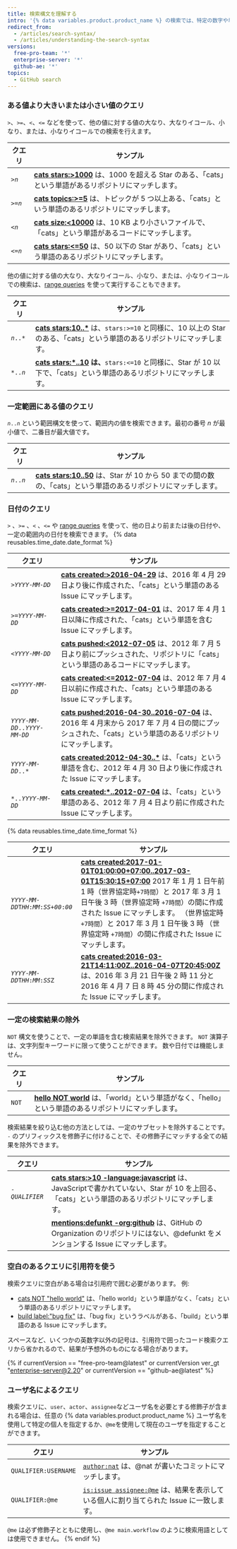 ```yaml
---
title: 検索構文を理解する
intro: '{% data variables.product.product_name %} の検索では、特定の数字や単語にマッチするクエリを作成できます。'
redirect_from:
  - /articles/search-syntax/
  - /articles/understanding-the-search-syntax
versions:
  free-pro-team: '*'
  enterprise-server: '*'
  github-ae: '*'
topics:
  - GitHub search
---
```


### ある値より大きいまたは小さい値のクエリ

`>`、`>=`、`<`、`<=` などを使って、他の値に対する値の大なり、大なりイコール、小なり、または、小なりイコールでの検索を行えます。

| クエリ                       | サンプル                                                                                                                                                       |
| ------------------------- | ---------------------------------------------------------------------------------------------------------------------------------------------------------- |
| <code>><em>n</em></code> | **[cats stars:>1000](https://github.com/search?utf8=%E2%9C%93&q=cats+stars%3A%3E1000&type=Repositories)** は、1000 を超える Star のある、「cats」という単語があるリポジトリにマッチします。 |
| <code>>=<em>n</em></code> | **[cats topics:>=5](https://github.com/search?utf8=%E2%9C%93&q=cats+topics%3A%3E%3D5&type=Repositories)** は、トピックが 5 つ以上ある、「cats」という単語のあるリポジトリにマッチします。      |
| <code><<em>n</em></code> | **[cats size:<10000](https://github.com/search?utf8=%E2%9C%93&q=cats+size%3A%3C10000&type=Code)** は、10 KB より小さいファイルで、「cats」という単語があるコードにマッチします。             |
| <code><=<em>n</em></code> | **[cats stars:<=50](https://github.com/search?utf8=%E2%9C%93&q=cats+stars%3A%3C%3D50&type=Repositories)** は、50 以下の Star があり、「cats」という単語のあるリポジトリにマッチします。    |

他の値に対する値の大なり、大なりイコール、小なり、または、小なりイコールでの検索は、[range queries](#query-for-values-between-a-range) を使って実行することもできます。

| クエリ                       | サンプル                                                                                                                                                                           |
| ------------------------- | ------------------------------------------------------------------------------------------------------------------------------------------------------------------------------ |
| <code><em>n</em>..*</code> | **[cats stars:10..*](https://github.com/search?utf8=%E2%9C%93&q=cats+stars%3A10..*&type=Repositories)** は、`stars:>=10` と同様に、10 以上の Star のある、「cats」という単語のあるリポジトリにマッチします。     |
| <code>*..<em>n</em></code> | **[cats stars:*..10](https://github.com/search?utf8=%E2%9C%93&q=cats+stars%3A%22*..10%22&type=Repositories) は、**`stars:<=10` と同様に、Star が 10 以下で、「cats」という単語のあるリポジトリにマッチします。 |

### 一定範囲にある値のクエリ

<code><em>n</em>..<em>n</em></code> という範囲構文を使って、範囲内の値を検索できます。最初の番号 _n_ が最小値で、二番目が最大値です。

| クエリ                       | サンプル                                                                                                                                                            |
| ------------------------- | --------------------------------------------------------------------------------------------------------------------------------------------------------------- |
| <code><em>n</em>..<em>n</em></code> | **[cats stars:10..50](https://github.com/search?utf8=%E2%9C%93&q=cats+stars%3A10..50&type=Repositories)** は、Star が 10 から 50 までの間の数の、「cats」という単語のあるリポジトリにマッチします。 |

### 日付のクエリ

`>` 、`>=` 、`<` 、`<=` や [range queries](#query-for-values-between-a-range) を使って、他の日より前または後の日付や、一定の範囲内の日付を検索できます。 {% data reusables.time_date.date_format %}

| クエリ                        | サンプル                                                                                                                                                                                                             |
| -------------------------- | ---------------------------------------------------------------------------------------------------------------------------------------------------------------------------------------------------------------- |
| <code>><em>YYYY</em>-<em>MM</em>-<em>DD</em></code>  | **[cats created:>2016-04-29](https://github.com/search?utf8=%E2%9C%93&q=cats+created%3A%3E2016-04-29&type=Issues)** は、2016 年 4 月 29 日より後に作成された、「cats」という単語のある Issue にマッチします。                                     |
| <code>>=<em>YYYY</em>-<em>MM</em>-<em>DD</em></code>  | **[cats created:>=2017-04-01](https://github.com/search?utf8=%E2%9C%93&q=cats+created%3A%3E%3D2017-04-01&type=Issues)** は、2017 年 4 月 1 日以降に作成された、「cats」という単語を含む Issue にマッチします。                                   |
| <code><<em>YYYY</em>-<em>MM</em>-<em>DD</em></code> | **[cats pushed:<2012-07-05](https://github.com/search?q=cats+pushed%3A%3C2012-07-05&type=Code&utf8=%E2%9C%93)** は、2012 年 7 月 5 日より前にプッシュされた、リポジトリに「cats」という単語のあるコードにマッチします。                                      |
| <code><=<em>YYYY</em>-<em>MM</em>-<em>DD</em></code> | **[cats created:<=2012-07-04](https://github.com/search?utf8=%E2%9C%93&q=cats+created%3A%3C%3D2012-07-04&type=Issues)** は、2012 年 7 月 4 日以前に作成された、「cats」という単語のある Issue にマッチします。                                   |
| <code><em>YYYY</em>-<em>MM</em>-<em>DD</em>..<em>YYYY</em>-<em>MM</em>-<em>DD</em></code> | **[cats pushed:2016-04-30..2016-07-04](https://github.com/search?utf8=%E2%9C%93&q=cats+pushed%3A2016-04-30..2016-07-04&type=Repositories)** は、2016 年 4 月末から 2017 年 7 月 4 日の間にプッシュされた、「cats」という単語のあるリポジトリにマッチします。 |
| <code><em>YYYY</em>-<em>MM</em>-<em>DD</em>..*</code> | **[cats created:2012-04-30..*](https://github.com/search?utf8=%E2%9C%93&q=cats+created%3A2012-04-30..*&type=Issues)** は、「cats」という単語を含む、2012 年 4 月 30 日より後に作成された Issue にマッチします。                                   |
| <code>*..<em>YYYY</em>-<em>MM</em>-<em>DD</em></code> | **[cats created:*..2012-07-04](https://github.com/search?utf8=%E2%9C%93&q=cats+created%3A*..2012-07-04&type=Issues)** は、「cats」という単語のある、2012 年 7 月 4 日より前に作成された Issue にマッチします。                                    |

{% data reusables.time_date.time_format %}

| クエリ                        | サンプル                                                                                                                                                                                                                                                                                                                                                                                       |
| -------------------------- | ------------------------------------------------------------------------------------------------------------------------------------------------------------------------------------------------------------------------------------------------------------------------------------------------------------------------------------------------------------------------------------------ |
| <code><em>YYYY</em>-<em>MM</em>-<em>DD</em>T<em>HH</em>:<em>MM</em>:<em>SS</em>+<em>00</em>:<em>00</em></code> | **[cats created:2017-01-01T01:00:00+07:00..2017-03-01T15:30:15+07:00](https://github.com/search?utf8=%E2%9C%93&q=cats+created%3A2017-01-01T01%3A00%3A00%2B07%3A00..2017-03-01T15%3A30%3A15%2B07%3A00&type=Issues)** 2017 年 1 月 1 日午前 1 時（世界協定時`+7時間`）と 2017 年 3 月 1 日午後 3 時（世界協定時 `+7時間`）の間に作成された Issue にマッチします。 （世界協定時`+7時間`）と 2017 年 3 月 1 日午後 3 時 （世界協定時 `+7時間`）の間に作成された Issue にマッチします。 |
| <code><em>YYYY</em>-<em>MM</em>-<em>DD</em>T<em>HH</em>:<em>MM</em>:<em>SS</em>Z</code> | **[cats created:2016-03-21T14:11:00Z..2016-04-07T20:45:00Z](https://github.com/search?utf8=%E2%9C%93&q=cats+created%3A2016-03-21T14%3A11%3A00Z..2016-04-07T20%3A45%3A00Z&type=Issues)** は、2016 年 3 月 21 日午後 2 時 11 分と 2016 年 4 月 7 日 8 時 45 分の間に作成された Issue にマッチします。                                                                                                                       |

### 一定の検索結果の除外

`NOT` 構文を使うことで、一定の単語を含む検索結果を除外できます。 `NOT` 演算子は、文字列型キーワードに限って使うことができます。 数や日付では機能しません。

| クエリ   | サンプル                                                                                                                                |
| ----- | ----------------------------------------------------------------------------------------------------------------------------------- |
| `NOT` | **[hello NOT world](https://github.com/search?q=hello+NOT+world&type=Repositories)** は、「world」という単語がなく、「hello」という単語のあるリポジトリにマッチします。 |

検索結果を絞り込む他の方法としては、一定のサブセットを除外することです。 `-` のプリフィックスを修飾子に付けることで、その修飾子にマッチする全ての結果を除外できます。

| クエリ                        | サンプル                                                                                                                                                                                             |
| -------------------------- | ------------------------------------------------------------------------------------------------------------------------------------------------------------------------------------------------ |
| <code>-<em>QUALIFIER</em></code> | **[cats stars:>10 -language:javascript](https://github.com/search?q=cats+stars%3A>10+-language%3Ajavascript&type=Repositories)** は、JavaScriptで書かれていない、Star が 10 を上回る、「cats」という単語のあるリポジトリにマッチします。 |
|                            | **[mentions:defunkt -org:github](https://github.com/search?utf8=%E2%9C%93&q=mentions%3Adefunkt+-org%3Agithub&type=Issues)** は、GitHub の Organization のリポジトリにはない、@defunkt をメンションする Issue にマッチします。  |

### 空白のあるクエリに引用符を使う

検索クエリに空白がある場合は引用府で囲む必要があります。 例:

* [cats NOT "hello world"](https://github.com/search?utf8=✓&q=cats+NOT+"hello+world"&type=Repositories) は、「hello world」という単語がなく、「cats」という単語のあるリポジトリにマッチします。
* [build label:"bug fix"](https://github.com/search?utf8=%E2%9C%93&q=build+label%3A%22bug+fix%22&type=Issues) は、「bug fix」というラベルがある、「build」という単語のある Issue にマッチします。

スペースなど、いくつかの英数字以外の記号は、引用符で囲ったコード検索クエリから省かれるので、結果が予想外のものになる場合があります。

{% if currentVersion == "free-pro-team@latest" or currentVersion ver_gt "enterprise-server@2.20" or currentVersion == "github-ae@latest" %}
### ユーザ名によるクエリ

検索クエリに、`user`、`actor`、`assignee`などユーザ名を必要とする修飾子が含まれる場合は、任意の {% data variables.product.product_name %} ユーザ名を使用して特定の個人を指定するか、`@me`を使用して現在のユーザを指定することができます。

| クエリ                  | サンプル                                                                                                                               |
| -------------------- | ---------------------------------------------------------------------------------------------------------------------------------- |
| `QUALIFIER:USERNAME` | [`author:nat`](https://github.com/search?q=author%3Anat&type=Commits) は、@nat が書いたコミットにマッチします。                                      |
| `QUALIFIER:@me`      | [`is:issue assignee:@me`](https://github.com/search?q=is%3Aissue+assignee%3A%40me&type=Issues) は、結果を表示している個人に割り当てられた Issue に一致します。 |

`@me` は必ず修飾子とともに使用し、`@me main.workflow` のように検索用語としては使用できません。
{% endif %}
